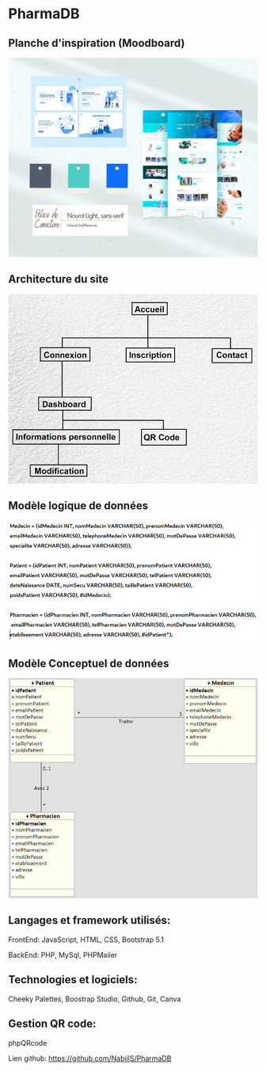 # PharmaDB

## Planche d'inspiration (Moodboard)

![Moodboard](/ressources/images/PharmaMoodboard.png?raw=true "Moodboard")

## Architecture du site

![Architecture](/ressources/images/PlanArchitectural.png?raw=true "Architecture")

## Modèle logique de données

![MLD](/ressources/images/PharmaDBMLD.png?raw=true "MLD")

## Modèle Conceptuel de données

![MCD](/ressources/images/PharmaDBMCD.png?raw=true "MCD")

## Langages et framework utilisés:

FrontEnd: JavaScript, HTML, CSS, Bootstrap 5.1

BackEnd: PHP, MySql, PHPMailer



## Technologies et logiciels:

Cheeky Palettes, Boostrap Studio, Github, Git, Canva

## Gestion QR code:

phpQRcode

Lien github: https://github.com/NabiilS/PharmaDB